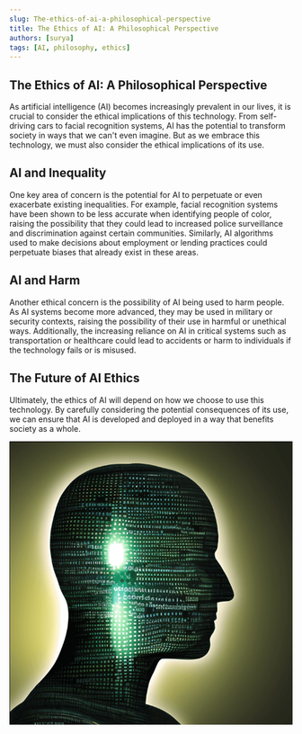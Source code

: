 ```yaml
---
slug: The-ethics-of-ai-a-philosophical-perspective
title: The Ethics of AI: A Philosophical Perspective
authors: [surya]
tags: [AI, philosophy, ethics]
---
```


## The Ethics of AI: A Philosophical Perspective

As artificial intelligence (AI) becomes increasingly prevalent in our lives, it is crucial to consider the ethical implications of this technology. From self-driving cars to facial recognition systems, AI has the potential to transform society in ways that we can't even imagine. But as we embrace this technology, we must also consider the ethical implications of its use.

## AI and Inequality

One key area of concern is the potential for AI to perpetuate or even exacerbate existing inequalities. For example, facial recognition systems have been shown to be less accurate when identifying people of color, raising the possibility that they could lead to increased police surveillance and discrimination against certain communities. Similarly, AI algorithms used to make decisions about employment or lending practices could perpetuate biases that already exist in these areas.

## AI and Harm

Another ethical concern is the possibility of AI being used to harm people. As AI systems become more advanced, they may be used in military or security contexts, raising the possibility of their use in harmful or unethical ways. Additionally, the increasing reliance on AI in critical systems such as transportation or healthcare could lead to accidents or harm to individuals if the technology fails or is misused.

## The Future of AI Ethics

Ultimately, the ethics of AI will depend on how we choose to use this technology. By carefully considering the potential consequences of its use, we can ensure that AI is developed and deployed in a way that benefits society as a whole.

![The Ethics of AI](./ethics-of-ai.jpg)

